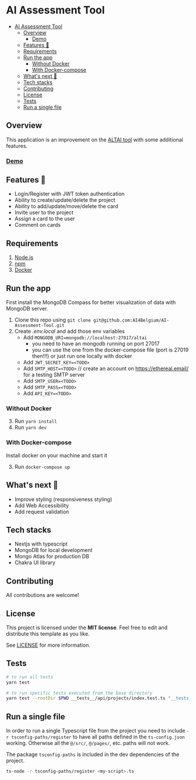 # AI Assessment Tool

- [AI Assessment Tool](#ai-assessment-tool)
  - [Overview](#overview)
    - [Demo](#demo)
  - [Features 🤩](#features-)
  - [Requirements](#requirements)
  - [Run the app](#run-the-app)
    - [Without Docker](#without-docker)
    - [With Docker-compose](#with-docker-compose)
  - [What's next 🚀](#whats-next-)
  - [Tech stacks](#tech-stacks)
  - [Contributing](#contributing)
  - [License](#license)
  - [Tests](#tests)
  - [Run a single file](#run-a-single-file)

## Overview

This application is an improvement on the [ALTAI tool](https://futurium.ec.europa.eu/en/european-ai-alliance/pages/welcome-altai-portal) with some additional features.

### [Demo](https://altai.ai4belgium.be/)

## Features 🤩

- Login/Register with JWT token authentication
- Ability to create/update/delete the project
- Ability to add/update/move/delete the card
- Invite user to the project
- Assign a card to the user
- Comment on cards

## Requirements

1. [Node.js](https://nodejs.org/)
2. [npm](https://www.npmjs.com/)
3. [Docker](https://www.docker.com/)

## Run the app

First install the MongoDB Compass for better visualization of data with MongoDB server.

1. Clone this repo using `git clone git@github.com:AI4Belgium/AI-Assessment-Tool.git`
2. Create _.env.local_ and add those env variables
    - Add `MONGODB_URI=mongodb://localhost:27017/altai`
      - you need to have an mongodb running on port 27017
      - you can use the one from the docker-compose file (port is 27019 then!!!) or just run one locally with docker
    - Add `JWT_SECRET_KEY=<TODO>`
    - Add `SMTP_HOST=<TODO>` // create an account on https://ethereal.email/ for a testing SMTP server
    - Add `SMTP_USER=<TODO>`
    - Add `SMTP_PASS=<TODO>`
    - Add `API_KEY=<TODO>`

### Without Docker

3. Run `yarn install`
4. Run `yarn dev`

### With Docker-compose

Install docker on your machine and start it

3. Run `docker-compose up`

## What's next 🚀

- Improve styling (responsiveness styling)
- Add Web Accessibility
- Add request validation

## Tech stacks

- Nextjs with typescript
- MongoDB for local development
- Mongo Atlas for production DB
- Chakra UI library

## Contributing

All contributions are welcome!

## License

This project is licensed under the **MIT license**. Feel free to edit and distribute this template as you like.

See [LICENSE](LICENSE) for more information.

## Tests

```bash
# to run all tests
yarn test

# to run specific tests executed from the base directory
yarn test --rootDir $PWD __tests__/api/projects/index.test.ts "__tests__/api/auth/\[...nextauth\].test.ts"
```

## Run a single file

In order to run a single Typescript file from the project you need to include `-r tsconfig-paths/register` to have all paths defined in the `ts-config.json` working.
Otherwise all the `@/src/`, `@/pages/`, etc. paths will not work.

The package `tsconfig-paths` is included in the dev dependencies of the project.

```bash
ts-node -r tsconfig-paths/register <my-script>.ts
```
